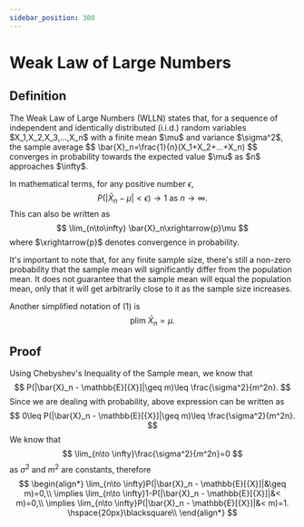```yaml
---
sidebar_position: 300
---
```

# Weak Law of Large Numbers

## Definition
<div style={{ textAlign: 'justify' }}>
The Weak Law of Large Numbers (WLLN) states that, for a sequence of independent and identically distributed (i.i.d.) random variables $X_1,X_2,X_3,…,X_n$​ with a finite mean $\mu$ and variance $\sigma^2$, the sample average
$$
\bar{X}_n=\frac{1}{n}(X_1+X_2+…+X_n)
$$
converges in probability towards the expected value $\mu$ as $n$ approaches $\infty$. 

In mathematical terms, for any positive number $\epsilon$,
$$
P(|\bar{X}_n - \mu|<\epsilon)\rightarrow 1\text{ as } n \rightarrow \infty.\tag{1}
$$
This can also be written as
$$
\lim_{n\to\infty} \bar{X}_n\xrightarrow{p}\mu
$$
where $\xrightarrow{p}$ denotes convergence in probability.  

It's important to note that, for any finite sample size, there's still a non-zero probability that the sample mean will significantly differ from the population mean. It does not guarantee that the sample mean will equal the population mean, only that it will get arbitrarily close to it as the sample size increases.
</div>

Another simplified notation of $(1)$ is 
$$
\text{plim }\bar{X}_n = \mu.
$$

## Proof

Using Chebyshev's Inequality of the Sample mean, we know that
$$
P(|\bar{X}_n - \mathbb{E}[{X}]|\geq m)\leq \frac{\sigma^2}{m^2n}.
$$
Since we are dealing with probability, above expression can be written as
$$
0\leq P(|\bar{X}_n - \mathbb{E}[{X}]|\geq m)\leq \frac{\sigma^2}{m^2n}.
$$
We know that
$$
\lim_{n\to \infty}\frac{\sigma^2}{m^2n}=0
$$
as $\sigma^2$ and $m^2$ are constants, therefore
$$
\begin{align*}
\lim_{n\to \infty}P(|\bar{X}_n - \mathbb{E}[{X}]|&\geq m)=0,\\
\implies \lim_{n\to \infty}1-P(|\bar{X}_n - \mathbb{E}[{X}]|&< m)=0,\\
\implies \lim_{n\to \infty}P(|\bar{X}_n - \mathbb{E}[{X}]|&< m)=1. \hspace{20px}\blacksquare\\
\end{align*}
$$